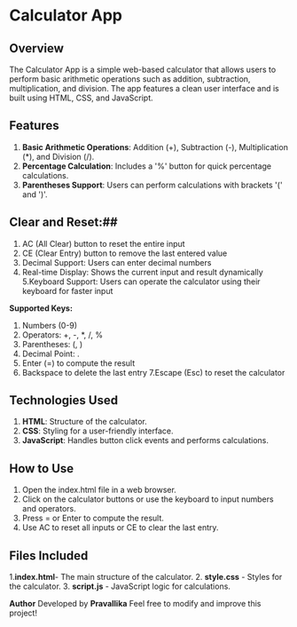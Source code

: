 # Calculator App #

## Overview ##
The Calculator App is a simple web-based calculator that allows users to perform basic arithmetic operations such as addition, subtraction, multiplication, and division. The app features a clean user interface and is built using HTML, CSS, and JavaScript.

## Features ##
1. **Basic Arithmetic Operations**: Addition (+), Subtraction (-), Multiplication (*), and Division (/).
2. **Percentage Calculation**: Includes a '%' button for quick percentage calculations.
3. **Parentheses Support**: Users can perform calculations with brackets '(' and ')'.

## Clear and Reset:##
1. AC (All Clear) button to reset the entire input
2. CE (Clear Entry) button to remove the last entered value
3. Decimal Support: Users can enter decimal numbers
4. Real-time Display: Shows the current input and result dynamically
5.Keyboard Support: Users can operate the calculator using their keyboard for faster input

**Supported Keys:**
1. Numbers (0-9)
2. Operators: +, -, *, /, %
3. Parentheses: (, )
4. Decimal Point: .
5. Enter (=) to compute the result
6. Backspace to delete the last entry
7.Escape (Esc) to reset the calculator

## Technologies Used ##
1. **HTML**: Structure of the calculator.
2. **CSS**: Styling for a user-friendly interface.
3. **JavaScript**: Handles button click events and performs calculations.

## How to Use ##
1. Open the index.html file in a web browser.
2. Click on the calculator buttons or use the keyboard to input numbers and operators.
3. Press = or Enter to compute the result.
4. Use AC to reset all inputs or CE to clear the last entry.

## Files Included ##
1.**index.html**- The main structure of the calculator.
2. **style.css** - Styles for the calculator.
3. **script.js** - JavaScript logic for calculations.

 
**Author**
Developed by **Pravallika**
Feel free to modify and improve this project!

